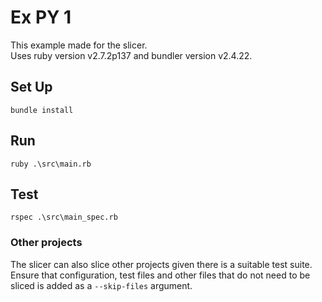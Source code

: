 # Ex PY 1

This example made for the slicer.  
Uses ruby version v2.7.2p137 and bundler version v2.4.22.

## Set Up
```shell
bundle install
```

## Run
```shell
ruby .\src\main.rb
```

## Test
```shell
rspec .\src\main_spec.rb
```

### Other projects
The slicer can also slice other projects given there is a suitable test suite.
Ensure that configuration, test files and other files that do not need to be sliced is added as a `--skip-files` argument.
